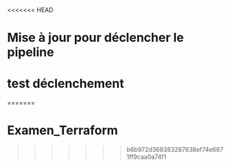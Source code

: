 <<<<<<< HEAD
# Mise à jour pour déclencher le pipeline
# test déclenchement
=======
# Examen_Terraform
>>>>>>> b6b972d368383287638ef74e6671ff9caa0a74f1
